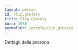 ```yaml
---
layout: person
id: clip.grocery
title: Clip Grocery
born: 1980
permalink: /people/clip.grocery
---
```


Dettagli della persona 